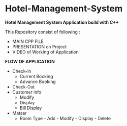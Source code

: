 # Hotel-Management-System
<b>Hotel Management System Application build with C++</b>

This Repository consist of following :

-   MAIN CPP FILE
-   PRESENTATION on Project
-   VIDEO of Working of Application

<b>FLOW OF APPLICATION</b>
-   Check-In
    -  Current Booking
    -  Advance Booking
-   Check-Out
-   Customer Info
    -  Modify
    -  Display
    -  Bill Display
-   Matser
    -  Room Type
            - Add
            - Modify
            - Display
            - Delete
